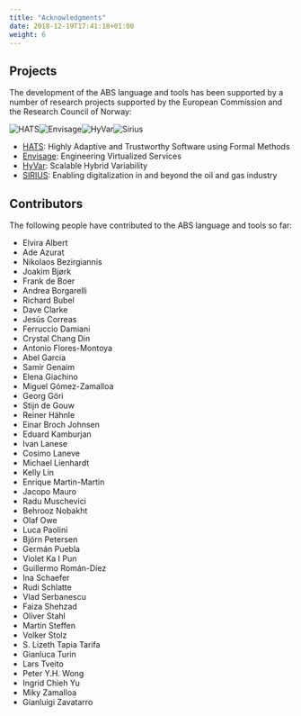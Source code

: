 ```yaml
---
title: "Acknowledgments"
date: 2018-12-19T17:41:18+01:00
weight: 6
---
```


## Projects

The development of the ABS language and tools has been supported by a number of research projects supported by the European Commission and the Research Council of Norway:

![HATS](/images/hats-logo.jpg?width=5pc)![Envisage](/images/envisage-logo.jpg?width=5pc)![HyVar](/images/hyvar-logo.png?width=5pc)![Sirius](/images/sirius-logo.png?width=5pc)
- [HATS](https://web.archive.org/web/20181127101833/http://www.hats-project.eu/): Highly Adaptive and Trustworthy Software using Formal Methods 
- [Envisage](http://envisage-project.eu): Engineering Virtualized Services
- [HyVar](http://hyvar-project.eu/hyvar/): Scalable Hybrid Variability
- [SIRIUS](https://sirius-labs.no): Enabling digitalization in and beyond the oil and gas industry


## Contributors

The following people have contributed to the ABS language and tools so far:

- Elvira Albert
- Ade Azurat
- Nikolaos Bezirgiannis
- Joakim Bjørk
- Frank de Boer
- Andrea Borgarelli
- Richard Bubel
- Dave Clarke
- Jesús Correas
- Ferruccio Damiani
- Crystal Chang Din
- Antonio Flores-Montoya
- Abel Garcia
- Samir Genaim
- Elena Giachino
- Miguel Gómez-Zamalloa
- Georg Göri
- Stijn de Gouw
- Reiner Hähnle
- Einar Broch Johnsen
- Eduard Kamburjan
- Ivan Lanese
- Cosimo Laneve
- Michael Lienhardt
- Kelly Lin
- Enrique Martin-Martin
- Jacopo Mauro
- Radu Muschevici
- Behrooz Nobakht
- Olaf Owe
- Luca Paolini
- Björn Petersen
- Germán Puebla
- Violet Ka I Pun
- Guillermo Román-Díez
- Ina Schaefer
- Rudi Schlatte
- Vlad Serbanescu
- Faiza Shehzad
- Oliver Stahl
- Martin Steffen
- Volker Stolz
- S. Lizeth Tapia Tarifa
- Gianluca Turin
- Lars Tveito
- Peter Y.H. Wong
- Ingrid Chieh Yu
- Miky Zamalloa
- Gianluigi Zavatarro
